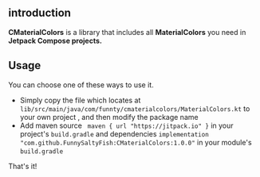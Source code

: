 ## introduction

**CMaterialColors** is a library that includes all **MaterialColors** you need in **Jetpack Compose projects.**

## Usage

You can choose one of these ways to use it.

- Simply copy the file which locates at `lib/src/main/java/com/funnty/cmaterialcolors/MaterialColors.kt` to your own project , and then modify the package name
- Add maven source ` maven { url "https://jitpack.io" }` in your project's `build.gradle` and dependencies `implementation "com.github.FunnySaltyFish:CMaterialColors:1.0.0"` in your module's `build.gradle`

That's it!